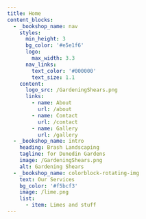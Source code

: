 ```yaml
---
title: Home
content_blocks:
  - _bookshop_name: nav
    styles:
      min_height: 3
      bg_color: '#e5e1f6'
      logo:
        max_width: 3.3
      nav_links:
        text_color: '#000000'
        text_size: 1.1
    content:
      logo_src: /GardeningShears.png
      links:
        - name: About
          url: /about
        - name: Contact
          url: /contact
        - name: Gallery
          url: /gallery
  - _bookshop_name: intro
    heading: Brash Landscaping
    tagline: for Dunedin Gardens
    image: /GardeningShears.png
    alt: Gardening Shears
  - _bookshop_name: colorblock-rotating-img
    text: Our Services
    bg_color: '#f5bcf3'
    image: /lime.png
    list:
      - item: Limes and stuff
---
```

